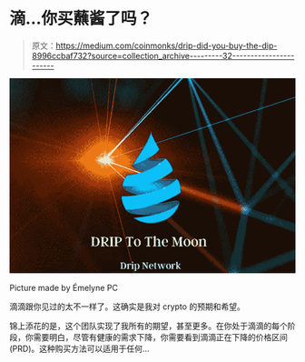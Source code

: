 # 滴…你买蘸酱了吗？

> 原文：<https://medium.com/coinmonks/drip-did-you-buy-the-dip-8996ccbaf732?source=collection_archive---------32----------------------->

![](img/5b0d282aef551af6baa563e74fb91124.png)

Picture made by Émelyne PC

滴滴跟你见过的太不一样了。这确实是我对 crypto 的预期和希望。

锦上添花的是，这个团队实现了我所有的期望，甚至更多。在你处于滴滴的每个阶段，你需要明白，尽管有健康的需求下降，你需要看到滴滴正在下降的价格区间(PRD)。这种购买方法可以适用于任何…